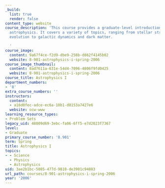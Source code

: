 ```yaml
---
_build:
  list: true
  render: false
content_type: website
course_description: 'This course provides a graduate-level introduction to stellar
  astrophysics. It covers a variety of topics, ranging from stellar structure and
  evolution to galactic dynamics and dark matter.

  '
course_image:
  content: 9a67f4ce-f2d9-dbe9-258b-d862f4145b02
  website: 8-901-astrophysics-i-spring-2006
course_image_thumbnail:
  content: 8ad7611a-631e-54d4-7096-4806f9fd0425
  website: 8-901-astrophysics-i-spring-2006
course_title: Astrophysics I
department_numbers:
- '8'
extra_course_numbers: ''
instructors:
  content:
  - a16d0fec-adce-ec6a-10b1-d8153a7427e6
  website: ocw-www
learning_resource_types:
- Problem Sets
legacy_uid: 48009d69-3ebc-fa06-6ff5-e7d2023f7367
level:
- Graduate
primary_course_number: '8.901'
term: Spring
title: Astrophysics I
topics:
- - Science
  - Physics
  - Astrophysics
uid: 3ae2b1bc-5085-477d-9810-de3901c94803
url_path: courses/8-901-astrophysics-i-spring-2006
year: '2006'
---
```

